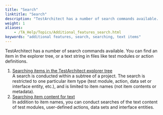 ```yaml
--- 
title: "Search"
linktitle: "Search"
description: "TestArchitect has a number of search commands available. You can find an item in the explorer tree, or a text string in files like test modules or action definitions."
weight: 1
aliases: 
    - /TA_Help/Topics/Additional_features_search.html
keywords: "additional features, search, searching, text items"
---
```


TestArchitect has a number of search commands available. You can find an item in the explorer tree, or a text string in files like test modules or action definitions.

1.  [Searching items in the TestArchitect explorer tree](/TA_Help/Topics/ug_search_item.html)  
A search is conducted within a subtree of a project. The search is restricted to one particular item type \(test module, action, data set or interface entity, etc.\), and is limited to item names \(not item contents or metadata\).
2.  [Searching item content for text](/TA_Help/Topics/ug_search_item_content.html)  
 In addition to item names, you can conduct searches of the text content of test modules, user-defined actions, data sets and interface entities.



